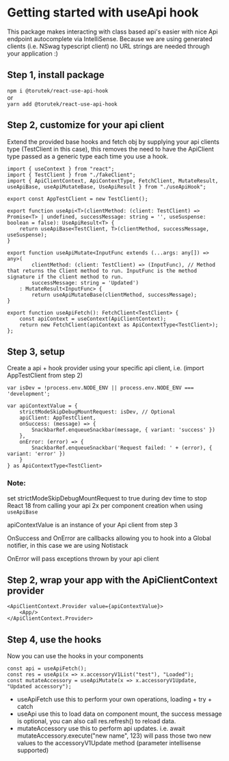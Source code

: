 # Getting started with useApi hook

This package makes interacting with class based api's easier with nice Api endpoint autocomplete via IntelliSense.
Because we are using generated clients (i.e. NSwag typescript client) no URL strings are needed through your application :)

## Step 1, install package
```npm i @torutek/react-use-api-hook```   
or   
```yarn add @torutek/react-use-api-hook```

## Step 2, customize for your api client

Extend the provided base hooks and fetch obj by supplying your api clients type (TestClient in this case), this removes the need to have the ApiClient type passed as a generic type each time you use a hook.   


```
import { useContext } from "react";
import { TestClient } from "./fakeClient";
import { ApiClientContext, ApiContextType, FetchClient, MutateResult, useApiBase, useApiMutateBase, UseApiResult } from "./useApiHook";

export const AppTestClient = new TestClient();

export function useApi<T>(clientMethod: (client: TestClient) => Promise<T> | undefined, successMessage: string = '', useSuspense: boolean = false): UseApiResult<T> {
	return useApiBase<TestClient, T>(clientMethod, successMessage, useSuspense);
}

export function useApiMutate<InputFunc extends (...args: any[]) => any>(
		clientMethod: (client: TestClient) => (InputFunc), // Method that returns the Client method to run. InputFunc is the method signature if the client method to run.
		successMessage: string = 'Updated')
	: MutateResult<InputFunc> {
		return useApiMutateBase(clientMethod, successMessage);
}

export function useApiFetch(): FetchClient<TestClient> {
	const apiContext = useContext(ApiClientContext);
	return new FetchClient(apiContext as ApiContextType<TestClient>);
};
```
## Step 3, setup

Create a api + hook provider using your specific api client, i.e. (import AppTestClient from step 2)

```
var isDev = !process.env.NODE_ENV || process.env.NODE_ENV === 'development';

var apiContextValue = {
	strictModeSkipDebugMountRequest: isDev, // Optional
	apiClient: AppTestClient,
	onSuccess: (message) => {
		SnackbarRef.enqueueSnackbar(message, { variant: 'success' })
	},
	onError: (error) => {
		SnackbarRef.enqueueSnackbar('Request failed: ' + (error), { variant: 'error' })
	}
} as ApiContextType<TestClient>

```

### Note:
set strictModeSkipDebugMountRequest to true during dev time to stop React 18 from calling your api 2x per component creation
when using ```useApiBase```

apiContextValue is an instance of your Api client from step 3

OnSuccess and OnError are callbacks allowing you to hook into a Global notifier, in this case we are using Notistack

OnError will pass exceptions thrown by your api client

## Step 2, wrap your app with the ApiClientContext provider

```
<ApiClientContext.Provider value={apiContextValue}>
	<App/>
</ApiClientContext.Provider>
```



## Step 4, use the hooks

Now you can use the hooks in your components

```
const api = useApiFetch();
const res = useApi(x => x.accessoryV1List("test"), "Loaded");
const mutateAccessory = useApiMutate(x => x.accessoryV1Update, "Updated accessory");
```

- useApiFetch use this to perform your own operations, loading + try + catch
- useApi use this to load data on component mount, the success message is optional, you can also call res.refresh() to reload data.
- mutateAccessory use this to perform api updates. i.e. await mutateAccessory.execute("new name", 123) will pass those two new values to the accessoryV1Update method (parameter intellisense supported)

